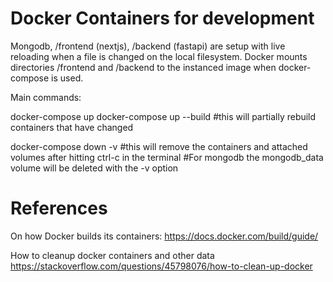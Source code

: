 # Docker Containers for development

Mongodb, /frontend (nextjs), /backend (fastapi)
are setup with live reloading when a file is changed
on the local filesystem. Docker mounts directories /frontend and /backend to the instanced image when docker-compose is used.

Main commands:

docker-compose up
docker-compose up --build
#this will partially rebuild containers that have changed

docker-compose down -v
#this will remove the containers and attached volumes after hitting ctrl-c in the terminal
#For mongodb the mongodb_data volume will be deleted with the -v option

# References

On how Docker builds its containers:
https://docs.docker.com/build/guide/

How to cleanup docker containers and other data
https://stackoverflow.com/questions/45798076/how-to-clean-up-docker
